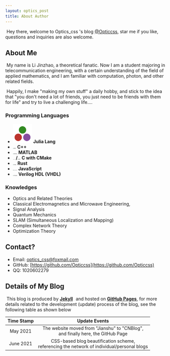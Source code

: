 ```yaml
---
layout: optics_post
title: About Author
---
```


​	Hey there, welcome to Optics_css 's blog [@Opticcss](https://opticcss.github.io/), star me if you like, questions and inquiries are also welcome.

## About Me

​	My name is Li Jinzhao, a theoretical fanatic. Now I am a student majoring in telecommunication engineering, with a certain understanding of the field of applied mathematics, and I am familiar with computation, photon, and other related fields.

​	Happily, I make "making my own stuff" a daily hobby, and stick to the idea that "you don't need a lot of friends, you just need to be friends with them for life" and try to live a challenging life....

### Programming Languages

- <img src="..\static\img\julialang.svg" alt="julialang" style="zoom:15%;" /> **Julia Lang**
- <img src="C:\Users\a1020\Desktop\Opticcss.github.io\static\img\cpplang.svg" alt="cpplang" style="zoom:14%;" /> **C++**
- <img src="C:\Users\a1020\Desktop\Opticcss.github.io\static\img\matlablang.svg" alt="matlablang" style="zoom:15%;" /> **MATLAB**
- <img src="C:\Users\a1020\Desktop\Opticcss.github.io\static\img\clang.svg" alt="clang" style="zoom:10%;" /> **/**<img src="C:\Users\a1020\Desktop\Opticcss.github.io\static\img\cmake.svg" alt="cmake" style="zoom:15%;" /> **C with CMake**
- <img src="C:\Users\a1020\Desktop\Opticcss.github.io\static\img\rustlang.svg" alt="rustlang" style="zoom: 15%;" /> **Rust**
- <img src="C:\Users\a1020\Desktop\Opticcss.github.io\static\img\javascriptlang.svg" alt="javascriptlang" style="zoom:12%;" /> **JavaScript**
- <img src="C:\Users\a1020\Desktop\Opticcss.github.io\static\img\veriloglang.svg" alt="veriloglang" style="zoom:15%;" /> **Verilog HDL (VHDL)**

### Knowledges

- Optics and Related Theories
- Classical Electromagnetics and Microwave Engineering,
- Signal Analysis
- Quantum Mechanics
- SLAM (Simultaneous Localization and Mapping)
- Complex Network Theory
- Optimization Theory

## **Contact?**

- Email: [optics_css@foxmail.com](mailto:optics_css@foxmail.com)
- GitHub: [https://github.com/Opticcss](https://github.com/Opticcss)
- QQ: 1020602279

## **Details of My Blog**

​	This blog is produced by [**Jekyll**](https://jekyllrb.com/) <img src="C:\Users\a1020\Desktop\Opticcss.github.io\static\img\jekyll.svg" alt="jekyll" style="zoom:3%;" /> and hosted on [**GitHub Pages**](https://pages.github.com/), for more details related to the development (update) process of the blog, see the following table as shown below

| **Time Stamp** |                      **Update Events**                       |
| :------------: | :----------------------------------------------------------: |
|    May 2021    | The website moved from "Jianshu" to "CNBlog",<br />and finally here, the GitHub Page |
|   June 2021    | CSS-based blog beautification scheme,<br />referencing the network of individual/personal blogs |


